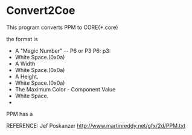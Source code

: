 Convert2Coe
===========

This program converts PPM to CORE(*.core)

the format is
   - A "Magic Number"  -- P6 or P3
        P6:
	p3:
   - White Space.(0x0a)
   - A Width
   - White Space.(0x0a)
   - A Height.
   - White Space.(0x0a)
   - The Maximum Color - Component Value
   - White Space.
   - 
PPM has a 

REFERENCE:
       Jef Poskanzer  http://www.martinreddy.net/gfx/2d/PPM.txt

